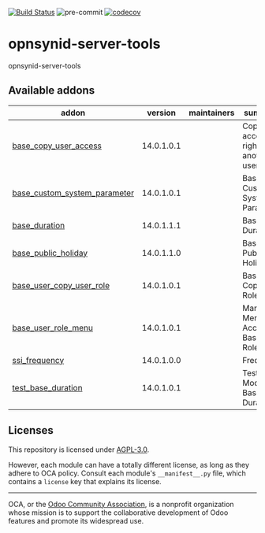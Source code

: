 [![Build Status](https://travis-ci.com/open-synergy/opnsynid-server-tools.svg?branch=14.0)](https://travis-ci.com/open-synergy/opnsynid-server-tools)
![pre-commit](https://github.com/open-synergy/opnsynid-server-tools/actions/workflows/pre-commit.yml/badge.svg)
[![codecov](https://codecov.io/gh/open-synergy/opnsynid-server-tools/branch/14.0/graph/badge.svg)](https://codecov.io/gh/open-synergy/opnsynid-server-tools)

<!-- /!\ do not modify above this line -->

# opnsynid-server-tools

opnsynid-server-tools

<!-- /!\ do not modify below this line -->

<!-- prettier-ignore-start -->

[//]: # (addons)

Available addons
----------------
addon | version | maintainers | summary
--- | --- | --- | ---
[base_copy_user_access](base_copy_user_access/) | 14.0.1.0.1 |  | Copy access right from another user
[base_custom_system_parameter](base_custom_system_parameter/) | 14.0.1.0.1 |  | Base Custom System Parameter
[base_duration](base_duration/) | 14.0.1.1.1 |  | Base Duration
[base_public_holiday](base_public_holiday/) | 14.0.1.1.0 |  | Base Public Holiday
[base_user_copy_user_role](base_user_copy_user_role/) | 14.0.1.0.1 |  | Base Copy User Role
[base_user_role_menu](base_user_role_menu/) | 14.0.1.0.1 |  | Manage Menu Access Based on Roles
[ssi_frequency](ssi_frequency/) | 14.0.1.0.0 |  | Frequency
[test_base_duration](test_base_duration/) | 14.0.1.0.1 |  | Test Module - Base Duration

[//]: # (end addons)

<!-- prettier-ignore-end -->

## Licenses

This repository is licensed under [AGPL-3.0](LICENSE).

However, each module can have a totally different license, as long as they adhere to OCA
policy. Consult each module's `__manifest__.py` file, which contains a `license` key
that explains its license.

----

OCA, or the [Odoo Community Association](http://odoo-community.org/), is a nonprofit
organization whose mission is to support the collaborative development of Odoo features
and promote its widespread use.
